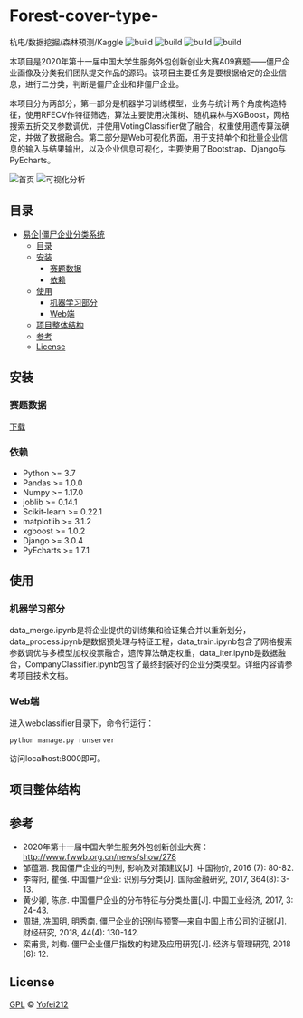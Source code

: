 # Forest-cover-type-
杭电/数据挖掘/森林预测/Kaggle
![build](https://img.shields.io/badge/build-passing-success)
![build](https://img.shields.io/badge/python-v3.7-ff68b4)
![build](https://img.shields.io/badge/django-v3.0.4-blueviolet)
![build](https://img.shields.io/badge/license-GPL-blue)

本项目是2020年第十一届中国大学生服务外包创新创业大赛A09赛题——僵尸企业画像及分类我们团队提交作品的源码。该项目主要任务是要根据给定的企业信息，进行二分类，判断是僵尸企业和非僵尸企业。

本项目分为两部分，第一部分是机器学习训练模型，业务与统计两个角度构造特征，使用RFECV作特征筛选，算法主要使用决策树、随机森林与XGBoost，网格搜索五折交叉参数调优，并使用VotingClassifier做了融合，权重使用遗传算法确定，并做了数据融合。第二部分是Web可视化界面，用于支持单个和批量企业信息的输入与结果输出，以及企业信息可视化，主要使用了Bootstrap、Django与PyEcharts。

![首页](homepage.png)
![可视化分析](visualize.png)

## 目录
- [易企|僵尸企业分类系统](#易企僵尸企业分类系统)
  - [目录](#目录)
  - [安装](#安装)
    - [赛题数据](#赛题数据)
    - [依赖](#依赖)
  - [使用](#使用)
    - [机器学习部分](#机器学习部分)
    - [Web端](#web端)
  - [项目整体结构](#项目整体结构)
  - [参考](#参考)
  - [License](#license)

## 安装
### 赛题数据
[下载](http://www.fwwb.org.cn/attached/file/20200103/20200103095031_187.rar)

### 依赖
- Python >= 3.7
- Pandas >= 1.0.0
- Numpy >= 1.17.0
- joblib >= 0.14.1
- Scikit-learn >= 0.22.1
- matplotlib >= 3.1.2
- xgboost >= 1.0.2
- Django >= 3.0.4
- PyEcharts >= 1.7.1

## 使用
### 机器学习部分
data_merge.ipynb是将企业提供的训练集和验证集合并以重新划分，data_process.ipynb是数据预处理与特征工程，data_train.ipynb包含了网格搜索参数调优与多模型加权投票融合，遗传算法确定权重，data_iter.ipynb是数据融合，CompanyClassifier.ipynb包含了最终封装好的企业分类模型。详细内容请参考项目技术文档。

### Web端
进入webclassifier目录下，命令行运行：
```shell
python manage.py runserver
```
访问localhost:8000即可。

## 项目整体结构


## 参考
- 2020年第十一届中国大学生服务外包创新创业大赛：http://www.fwwb.org.cn/news/show/278
- 邹蕴涵. 我国僵尸企业的判别, 影响及对策建议[J]. 中国物价, 2016 (7): 80-82.
- 李霄阳, 瞿强. 中国僵尸企业: 识别与分类[J]. 国际金融研究, 2017, 364(8): 3-13.
- 黄少卿, 陈彦. 中国僵尸企业的分布特征与分类处置[J]. 中国工业经济, 2017, 3: 24-43.
- 周琎, 冼国明, 明秀南. 僵尸企业的识别与预警—来自中国上市公司的证据[J]. 财经研究, 2018, 44(4): 130-142.
- 栾甫贵, 刘梅. 僵尸企业僵尸指数的构建及应用研究[J]. 经济与管理研究, 2018 (6): 12.

## License
[GPL](https://github.com/huangyifei212/Forest-cover-type-/blob/master/LICENSE) &copy; [Yofei212](https://github.com/huangyifei212)
